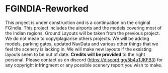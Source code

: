 # FGINDIA-Reworked
This project is under construction and is a continuation on the original FGIndia. 
This project includes the airports and the models covering most of the Indian regions. 
Ground Layouts will be taken from the previous project. 
We do not mean to copy/plagiarise others projects.
We will be adding models, parking gates, updated NavData and various other things that we feel the scenery is lacking in. 
We will make new layouts if the exsisting layouts seem to be out of date.
**Credits will be provided** to the right personal.
Please contact us on discord (https://discord.gg/5b4uTJKFB3) for any copyright infringment or any possible scenery report you wish to make. 
